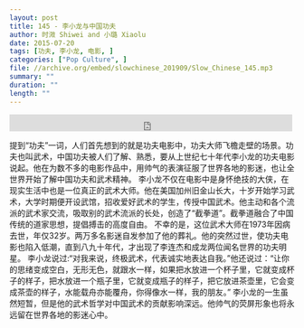 ```yaml
---
layout: post
title: 145 - 李小龙与中国功夫
author: 时溦 Shiwei and 小璐 Xiaolu
date: 2015-07-20
tags: [功夫, 李小龙, 电影, ]
categories: ["Pop Culture", ]
file: //archive.org/embed/slowchinese_201909/Slow_Chinese_145.mp3
summary: ""
duration: ""
length: ""
---
```


<iframe src="https://archive.org/embed/slowchinese_201909/Slow_Chinese_145.mp3" width="500" height="30" frameborder="0" webkitallowfullscreen="true" mozallowfullscreen="true" allowfullscreen></iframe>

提到“功夫”一词，人们首先想到的就是功夫电影中，功夫大师飞檐走壁的场景。功夫也叫武术，中国功夫被人们了解、熟悉，要从上世纪七十年代李小龙的功夫电影说起。他在为数不多的电影作品中，用帅气的表演征服了世界各地的影迷，也让全世界开始了解中国功夫和武术精神。
李小龙不仅在电影中是身怀绝技的大侠，在现实生活中也是一位真正的武术大师。他在美国加州旧金山长大，十岁开始学习武术，大学时期便开设武馆，招收爱好武术的学生，传授中国武术。他主动和各个流派的武术家交流，吸取别的武术流派的长处，创造了“截拳道”。截拳道融合了中国传统的道家思想，提倡搏击的高度自由。
不幸的是，这位武术大师在1973年因病去世，年仅32岁。两万多名影迷自发参加了他的葬礼。他的突然过世，使功夫电影也陷入低潮，直到八九十年代，才出现了李连杰和成龙两位闻名世界的功夫明星。
李小龙说过:“对我来说，终极武术，代表诚实地表达自我。”他还说过：“让你的思绪变成空白，无形无色，就跟水一样，如果把水放进一个杯子里，它就变成杯子的样子，把水放进一个瓶子里，它就变成瓶子的样子，把它放进茶壶里，它会变成茶壶的样子，水能载舟亦能覆舟，你得像水一样，我的朋友。”
李小龙的一生虽然短暂，但是他的武术哲学对中国武术的贡献影响深远。他帅气的荧屏形象也将永远留在世界各地的影迷心中。

